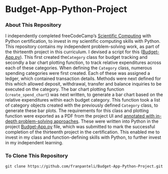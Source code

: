 # Budget-App-Python-Project
### About This Repository
I independently completed freeCodeCamp’s [Scientific Computing](https://www.freecodecamp.org/learn/scientific-computing-with-python/) with Python certification, to invest in my scientific computing skills with Python. This repository contains my independent problem-solving work, as part of the thirteenth project in this curriculum. I devised a script for this ([Budget-App.py](https://github.com/franpanteli/Budget-App-Python-Project/blob/main/Budget-App.py)). This first created the`Category` class for budget tracking and secondly a bar chart plotting function, to track relative expenditures across each of these categories. When defining the `Category` class, numerous spending categories were first created. Each of these was assigned a ledger, which contained transaction details. Methods were next defined for this which allowed deposit, withdrawal, transfer and balance inquiries to be executed on the category. The bar chart plotting function (`create_spend_chart`) was next written, to generate a bar chart based on the relative expenditures within each budget category. This function took a list of category objects created with the previously defined `Category` class, to generate these bar plots. The requirements for this class and plotting function were exported as a PDF from the project UI and [annotated with in-depth problem-solving approaches](https://github.com/franpanteli/Budget-App-Python-Project/blob/main/Task%20Challenge%20Notes.pdf). These were written into Python in the project [Budget-App.py](https://github.com/franpanteli/Budget-App-Python-Project/blob/main/Budget-App.py) file, which was submitted to mark the successful completion of the thirteenth project in the certification. This enabled me to invest in my class and function-defining skills with Python, to further invest in my independent learning.

### To Clone This Repository
```
git clone https://github.com/franpanteli/Budget-App-Python-Project.git
```
